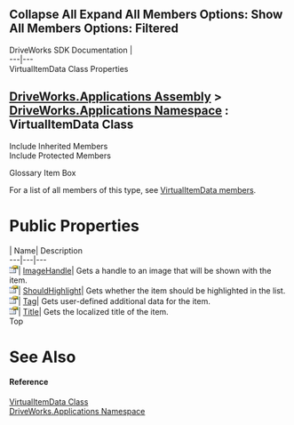        

 Collapse All Expand All  Members Options: Show All  Members Options: Filtered   
---  
DriveWorks SDK Documentation  |   
---|---  
VirtualItemData Class Properties   
  
[DriveWorks.Applications Assembly](topic13.md) > [DriveWorks.Applications Namespace](topic16.md) : VirtualItemData Class  
---  
  
Include Inherited Members    
Include Protected Members    


Glossary Item Box

For a list of all members of this type, see [VirtualItemData members](topic1155.md).

# Public Properties

| Name| Description  
---|---|---  
![Public Property](dotnetimages/publicProperty.gif)| [ImageHandle](topic1163.md)| Gets a handle to an image that will be shown with the item.   
![Public Property](dotnetimages/publicProperty.gif)| [ShouldHighlight](topic1164.md)| Gets whether the item should be highlighted in the list.   
![Public Property](dotnetimages/publicProperty.gif)| [Tag](topic1165.md)| Gets user-defined additional data for the item.   
![Public Property](dotnetimages/publicProperty.gif)| [Title](topic1166.md)| Gets the localized title of the item.   
Top

# See Also

#### Reference

[VirtualItemData Class](topic1154.md)   
[DriveWorks.Applications Namespace](topic16.md)


